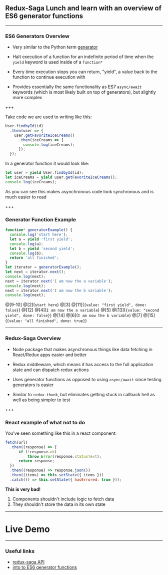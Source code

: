 ## Redux-Saga Lunch and learn with an overview of ES6 generator functions

---

### ES6 Generators Overview
- Very similar to the Python term [generator](https://docs.python.org/3/glossary.html#term-generator)

- Halt execution of a function for an indefinite period of time when the `yield` keyword is used inside of a `function*`

- Every time execution stops you can return, "yield", a value back to the function to continue execution with

- Provides essentially the same functionality as ES7 `async/await` keywords (which is most likely built on top of generators), but slightly more complex

+++

Take code we are used to writing like this:
```javascript
User.findbyId(id)
  .then(user => {
    user.getFavoriteIceCreams()
      .then(iceCreams => {
        console.log(iceCreams);
      });
  });
```
In a generator function it would look like:
```javascript
let user = yield User.findbyId(id);
let iceCreams = yield user.getFavoriteIceCreams();
console.log(iceCreams);
```
As you can see this makes asynchronous code look synchronous and is much easier to read

+++

### Generator Function Example
```javascript
function* generatorExample() {
  console.log('start here');
  let a = yield 'first yield';
  console.log(a);
  let b = yield 'second yield';
  console.log(b);
  return 'all finished';
}
let iterator = generatorExample();
let next = iterator.next();
console.log(next);
next = iterator.next('I am now the a variable');
console.log(next);
next = iterator.next('I am now the b variable');
console.log(next);
```
@[9-10]
@[2](`start here`)
@[3]
@[11](`{value: "first yield", done: false}`)
@[12]
@[4](`I am now the a variable`)
@[5]
@[13](`{value: "second yield", done: false}`)
@[14]
@[6](`I am now the b variable`)
@[7]
@[15](`{value: "all finished", done: true}`)

---

### Redux-Saga Overview
- Node package that makes asynchronous things like data fetching in React/Redux apps easier and better

- Redux middleware, which means it has access to the full application state and can dispatch redux actions

- Uses generator functions as opposed to using `async/await` since testing generators is easier

- Similar to `redux-thunk`, but eliminates getting stuck in callback hell as well as being simpler to test

+++

### React example of what not to do
You've seen something like this in a react component:
```javascript
fetch(url)
  .then((response) => {
      if (!response.ok)
          throw Error(response.statusText);
      return response;
  })
  .then((response) => response.json())
  .then((items) => this.setState({ items }))
  .catch(() => this.setState({ hasErrored: true }));
```
**This is very bad!**
1. Components shouldn't include logic to fetch data
2. They shouldn't store the data in its own state

---

# Live Demo

---
### Useful links
- [redux-saga API](https://redux-saga.js.org/docs/api/)
- [into to ES6 generator functions](http://thejsguy.com/2016/10/15/a-practical-introduction-to-es6-generator-functions.html)
